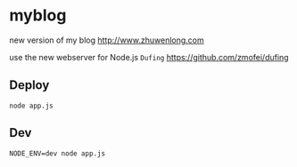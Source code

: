 # myblog

new version of my blog http://www.zhuwenlong.com

use the new webserver for Node.js `Dufing` https://github.com/zmofei/dufing

## Deploy

```
node app.js
```

## Dev

```
NODE_ENV=dev node app.js
```